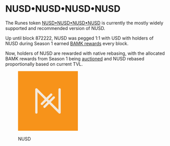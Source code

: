 # NUSD•NUSD•NUSD•NUSD

The Runes token [NUSD•NUSD•NUSD•NUSD](https://unisat.io/runes/detail/NUSD%E2%80%A2NUSD%E2%80%A2NUSD%E2%80%A2NUSD) is currently the mostly widely supported and recommended version of NUSD.

Up until block 872222, NUSD was pegged 1:1 with USD with holders of NUSD during Season 1 earned [BAMK rewards](https://app.gitbook.com/o/lfo0cE7iXE4350nipACw/s/L5vd9Yc2g4BdL74C5OqN/~/changes/91/rewards/rewards-for-nusd-holders) every block.

Now, holders of NUSD are rewarded with native rebasing, with the allocated BAMK rewards from Season 1 being [auctioned](https://bamk.fi/auction) and NUSD rebased proportionally based on current TVL.

<div align="left"><figure><img src=".gitbook/assets/NUSD Logo.png" alt="" width="188"><figcaption><p>NUSD</p></figcaption></figure></div>
